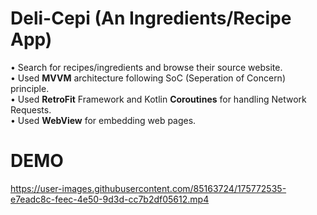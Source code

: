 # Deli-Cepi (An Ingredients/Recipe App)
• Search for recipes/ingredients and browse their source website. <br />
• Used **MVVM** architecture following SoC (Seperation of Concern) principle.<br />
• Used **RetroFit** Framework and Kotlin **Coroutines** for handling Network Requests.<br />
• Used **WebView** for embedding web pages.<br />

# DEMO 
https://user-images.githubusercontent.com/85163724/175772535-e7eadc8c-feec-4e50-9d3d-cc7b2df05612.mp4

